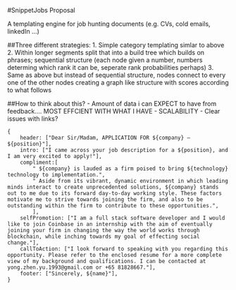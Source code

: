 #SnippetJobs Proposal

A templating engine for job hunting documents (e.g. CVs, cold emails, linkedIn ...)

##Three different strategies:
    1. Simple category templating simlar to above
    2. Within longer segments split that into a build tree which builds on phrases;
    sequential structure (each node given a number, numbers determing which rank it can be, 
    seperate rank probabilities perhaps)
    3. Same as above but instead of sequential structure, nodes connect to every one of the other nodes
    creating a graph like structure with scores according to what follows

##How to think about this?
    - Amount of data i can EXPECT to have from feedback.... MOST EFFCIENT WITH WHAT I HAVE
    - SCALABILITY
    - Clear issues with links?

```
{
    header: ["Dear Sir/Madam, APPLICATION FOR ${company} – ${position}"],
    intro: ["I came across your job description for a ${position}, and I am very excited to apply!"],
    compliment:[ 
        " ${company} is lauded as a firm poised to bring ${technology} technology to implementation.",
        " Aside from its vibrant, dynamic environment in which leading minds interact to create unprecedented solutions, ${company} stands out to me due to its forward day-to-day working style. These factors motivate me to strive towards joining the firm, and also to be outstanding within the firm to contribute to these opportunities.",
        ], 
    selfPromotion: ["I am a full stack software developer and I would like to join Coinbase in an internship with the aim of eventually joining your firm in changing the way the world works through blockchain, while inching towards my goal of effecting social change."],
    callToAction: ["I look forward to speaking with you regarding this opportunity. Please refer to the enclosed resume for a more complete view of my background and qualifications. I can be contacted at yong.zhen.yu.1993@gmail.com or +65 81828667."],
    footer: ["Sincerely, ${name}"],
}
```